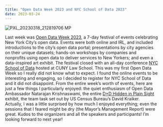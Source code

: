 ```yaml
---
title: "Open Data Week 2023 and NYC School of Data 2023"
date: 2023-03-24
---
```

![PXL_20230318_212819706 MP](https://user-images.githubusercontent.com/112728848/236284958-2583dc81-4520-4ffa-a83e-86778ebb48f4.jpg)
<p>
Last week was <a href="https://2023.open-data.nyc/">Open Data Week 2023</a>, a 7-day festival of events celebrating New York City’s open data. Events were both online and IRL, and included introductions to the city’s open data portal; presentations by city agencies on their unique datasets; hands-on workshops by companies and nonprofits using open data to deliver services to New Yorkers; and even a data-inspired art exhibit. The festival closed with an all-day conference <a href="https://schoolofdata.nyc/">NYC School of Data</a> hosted at CUNY Law School.
This was my first Open Data Week so I really did not know what to expect. I found the online events to be interesting and engaging, so I decided to register for NYC School of Data and it did not disappoint. From the entire week’s worth of events, here are just a few things I particularly enjoyed: the quiet enthusiasm of Open Data Ambassador Natarajan Krishnaswami, the entire <a href="https://datathroughdesign.com/">D×D Hidden in Plain Sight</a> exhibit, the team task set out by US Census Bureau’s David Kraiker. Actually, I was a little surprised by how much I enjoyed everything; even the sessions that I feared might be dry (the Mayor’s Management Report) were great. Kudos to the organizers and all the speakers and participants! I’m looking forward to next year!</p>
